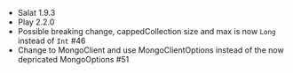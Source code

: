 - Salat 1.9.3
- Play 2.2.0
- Possible breaking change, cappedCollection size and max is now `Long` instead of `Int` #46
- Change to MongoClient and use MongoClientOptions instead of the now depricated MongoOptions #51